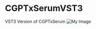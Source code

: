 # CGPTxSerumVST3
VST3 Version of CGPTxSerum
![My Image](https://github.com/your-username/your-repo/blob/main/images/CGPTxSerum_Cover.png?raw=true)
